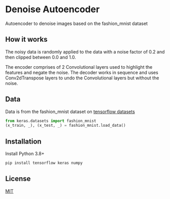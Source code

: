 # Denoise Autoencoder

Autoencoder to denoise images based on the fashion_mnist dataset

## How it works

The noisy data is randomly applied to the data with a noise factor of 0.2 and then clipped between 0.0 and 1.0. 

The encoder comprises of 2 Convolutional layers used to highlight the features and negate the noise. The decoder works in sequence and uses Conv2dTranspose layers to undo the Convolutional layers but without the noise.

## Data

Data is from the fashion_mnist dataset on [tensorflow datasets](https://github.com/tensorflow/datasets)

```py
from keras.datasets import fashion_mnist
(x_train, _), (x_test, _) = fashion_mnist.load_data()
```

## Installation

Install Python 3.8+

```bash
pip install tensorflow keras numpy
```

## License

[MIT](https://choosealicense.com/licenses/mit/)
